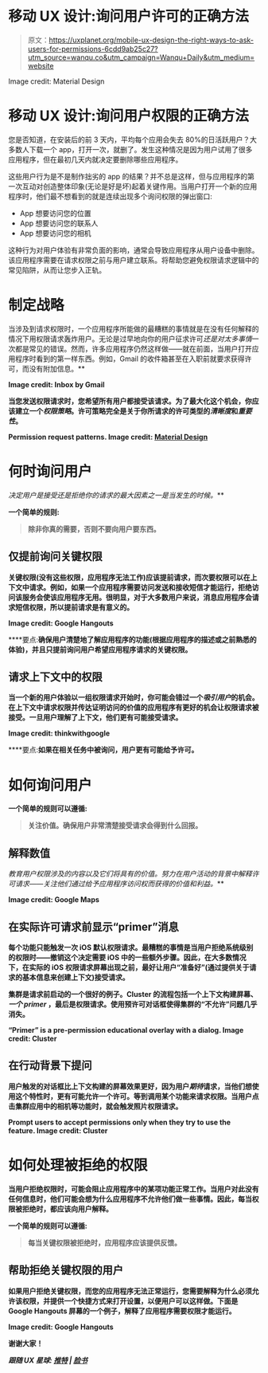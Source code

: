 # 移动 UX 设计:询问用户许可的正确方法

> 原文：<https://uxplanet.org/mobile-ux-design-the-right-ways-to-ask-users-for-permissions-6cdd9ab25c27?utm_source=wanqu.co&utm_campaign=Wanqu+Daily&utm_medium=website>



Image credit: Material Design



# 移动 UX 设计:询问用户权限的正确方法

您是否知道，在安装后的前 3 天内，平均每个应用会失去 80%的日活跃用户？大多数人下载一个 app，打开一次，就删了。发生这种情况是因为用户试用了很多应用程序，但在最初几天内就决定要删除哪些应用程序。

这些用户行为是不是制作拙劣的 app 的结果？并不总是这样，但与应用程序的第一次互动对创造整体印象(无论是好是坏)起着关键作用。当用户打开一个新的应用程序时，他们最不想看到的就是连续出现多个询问权限的弹出窗口:

*   App 想要访问您的位置
*   App 想要访问您的联系人
*   App 想要访问您的相机

这种行为对用户体验有非常负面的影响，通常会导致应用程序从用户设备中删除。该应用程序需要在请求权限之前与用户建立联系。将帮助您避免权限请求逻辑中的常见陷阱，从而让您步入正轨。

# 制定战略

当涉及到请求权限时，一个应用程序所能做的最糟糕的事情就是在没有任何解释的情况下用权限请求轰炸用户。无论是过早地向你的用户征求许可*还是对太多事情*一次都是常见的错误。然而，许多应用程序仍然这样做——就在前面，当用户打开应用程序时看到的第一样东西。例如，Gmail 的收件箱甚至在入职前就要求获得许可，而没有附加信息。**



**Image credit: Inbox by Gmail**



**当您发送权限请求时，您希望所有用户都接受该请求。为了最大化这个机会，你应该建立一个*权限策略*。许可策略完全是关于你所请求的许可类型的*清晰度*和*重要性*。**



**Permission request patterns. Image credit: [Material Design](https://material.io/design/platform-guidance/android-permissions.html#request-types)**



# **何时询问用户**

**决定用户是接受还是拒绝你的请求的最大因素之一是当发生的时候*。***

**一个简单的规则:**

> **除非你真的需要，否则不要向用户要东西。**

## **仅提前询问关键权限**

**关键权限(没有这些权限，应用程序无法工作)应该提前请求，而次要权限可以在上下文中请求。例如，如果一个应用程序需要访问发送和接收短信才能运行，拒绝访问该服务会使该应用程序无用。很明显，对于大多数用户来说，消息应用程序会请求短信权限，所以提前请求是有意义的。**



**Image credit: Google Hangouts**



****要点:**确保用户清楚地了解应用程序的功能(根据应用程序的描述或之前熟悉的体验)，并且只提前询问用户希望应用程序请求的关键权限。**

## **请求上下文中的权限**

**当一个新的用户体验以一组权限请求开始时，你可能会错过一个*吸引用户*的机会。在上下文中请求权限并传达证明访问的价值的应用程序有更好的机会让权限请求被接受。一旦用户理解了上下文，他们更有可能接受请求。**



**Image credit: thinkwithgoogle**



****要点:**如果在相关任务中被询问，用户更有可能给予许可。**

# **如何询问用户**

**一个简单的规则可以遵循:**

> ****关注价值。确保用户非常清楚接受请求会得到什么回报。****

## ****解释数值****

**教育用户权限涉及的内容以及它们将具有的价值。努力在用户活动的背景中解释许可请求*——关注他们通过给予应用程序访问权而获得的价值和利益。***



**Image credit: Google Maps**



## ****在实际许可请求前显示“primer”消息****

**每个功能只能触发一次 iOS 默认权限请求。最糟糕的事情是当用户拒绝系统级别的权限时——撤销这个决定需要 iOS 中的一些额外步骤。因此，在大多数情况下，在实际的 iOS 权限请求屏幕出现之前，最好让用户“准备好”(通过提供关于请求的基本信息来创建上下文)接受请求。**

**集群是请求前启动的一个很好的例子。Cluster 的流程包括一个上下文构建屏幕、*一个 primer* ，最后是权限请求。使用预许可对话框使得集群的“不允许”问题几乎消失。**



**“Primer” is a pre-permission educational overlay with a dialog. Image credit: Cluster**



## **在行动背景下提问**

**用户触发的对话框比上下文构建的屏幕效果更好，因为用户*期待*请求，当他们想使用这个特性时，更有可能允许一个许可。等到调用某个功能来请求权限。当用户点击集群应用中的相机等功能时，就会触发照片权限请求。**



**Prompt users to accept permissions only when they try to use the feature. Image credit: Cluster**



# **如何处理被拒绝的权限**

**当用户拒绝权限时，可能会阻止应用程序中的某项功能正常工作。当用户对此没有任何信息时，他们可能会想为什么应用程序不允许他们做一些事情。因此，每当权限被拒绝时，都应该向用户解释。**

**一个简单的规则可以遵循:**

> **每当关键权限被拒绝时，应用程序应该提供反馈。**

## **帮助拒绝关键权限的用户**

**如果用户拒绝关键权限，而您的应用程序无法正常运行，您需要解释为什么必须允许该权限，并提供一个快捷方式来打开设置，以便用户可以这样做。下面是 Google Hangouts 屏幕的一个例子，解释了应用程序需要权限才能运行。**



**Image credit: Google Hangouts**



**谢谢大家！**

***跟随 UX 星球:* [*推特*](https://twitter.com/101babich) *|* [*脸书*](https://www.facebook.com/uxplanet/)**